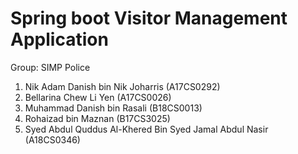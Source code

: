 # Spring boot Visitor Management Application

Group: SIMP Police

1. Nik Adam Danish bin Nik Joharris (A17CS0292)
2. Bellarina Chew Li Yen (A17CS0026)
3. Muhammad Danish bin Rasali (B18CS0013)
4. Rohaizad bin Maznan (B17CS3025)
5. Syed Abdul Quddus Al-Khered Bin Syed Jamal Abdul Nasir (A18CS0346)
